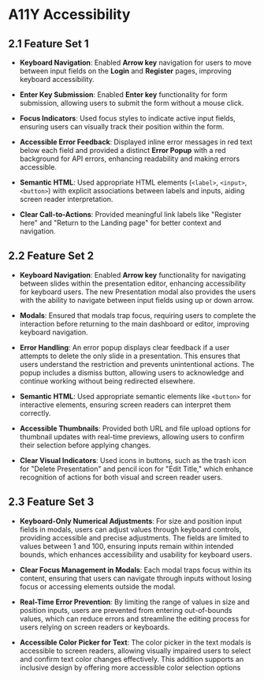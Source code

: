 # A11Y Accessibility

## 2.1 Feature Set 1

- **Keyboard Navigation**: Enabled **Arrow key** navigation for users to move 
between input fields on the **Login** and **Register** pages, improving keyboard 
accessibility.

- **Enter Key Submission**: Enabled **Enter key** functionality for form 
submission, allowing users to submit the form without a mouse click.

- **Focus Indicators**: Used focus styles to indicate active input fields, 
ensuring users can visually track their position within the form.

- **Accessible Error Feedback**: Displayed inline error messages in red text 
below each field and provided a distinct **Error Popup** with a red background 
for API errors, enhancing readability and making errors accessible.

- **Semantic HTML**: Used appropriate HTML elements (`<label>`, `<input>`, 
`<button>`) with explicit associations between labels and inputs, aiding screen 
reader interpretation.

- **Clear Call-to-Actions**: Provided meaningful link labels like 
"Register here" and "Return to the Landing page" for better context and 
navigation.

## 2.2 Feature Set 2

- **Keyboard Navigation**: Enabled **Arrow key** functionality for navigating 
between slides within the presentation editor, enhancing accessibility for 
keyboard users. The new Presentation modal also provides the users with the
ability to navigate between input fields using up or down arrow.

- **Modals**: Ensured that modals trap focus, requiring users to 
complete the interaction before returning to the main dashboard or editor, 
improving keyboard navigation.

- **Error Handling**: An error popup displays clear feedback if a user 
attempts to delete the only slide in a presentation. This ensures that users 
understand the restriction and prevents unintentional actions. The popup includes a dismiss button, allowing users to acknowledge and continue working without being redirected elsewhere.

- **Semantic HTML**: Used appropriate semantic elements like `<button>` for 
interactive elements, ensuring screen readers can interpret them correctly.

- **Accessible Thumbnails**: Provided both URL and file upload options for 
thumbnail updates with real-time previews, allowing users to confirm their 
selection before applying changes.

- **Clear Visual Indicators**: Used icons in buttons, such as the trash icon 
for "Delete Presentation" and pencil icon for "Edit Title," which enhance 
recognition of actions for both visual and screen reader users.

## 2.3 Feature Set 3

- **Keyboard-Only Numerical Adjustments**: For size and position input fields in
 modals, users can adjust values through keyboard controls, providing accessible
  and precise adjustments. The fields are limited to values between 1 and 100, 
  ensuring inputs remain within intended bounds, which enhances accessibility 
  and usability for keyboard users.

- **Clear Focus Management in Modals**: Each modal traps focus within its 
content, ensuring that users can navigate through inputs without losing focus 
or accessing elements outside the modal.

- **Real-Time Error Prevention**: By limiting the range of values in size and 
position inputs, users are prevented from entering out-of-bounds values, which 
can reduce errors and streamline the editing process for users relying on screen 
readers or keyboards.

- **Accessible Color Picker for Text**: The color picker in the text modals is 
accessible to screen readers, allowing visually impaired users to select and 
confirm text color changes effectively. This addition supports an inclusive 
design by offering more accessible color selection options

